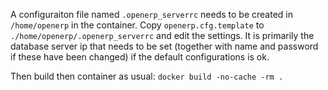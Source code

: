 A configuraiton file named `.openerp_serverrc` needs to be created in `/home/openerp` in the container.
Copy `openerp.cfg.template` to `./home/openerp/.openerp_serverrc` and edit the settings.
It is primarily the database server ip that needs to be set (together with name and password if these have been changed) 
if the default configurations is ok.

Then build then container as usual: `docker build -no-cache -rm .`
